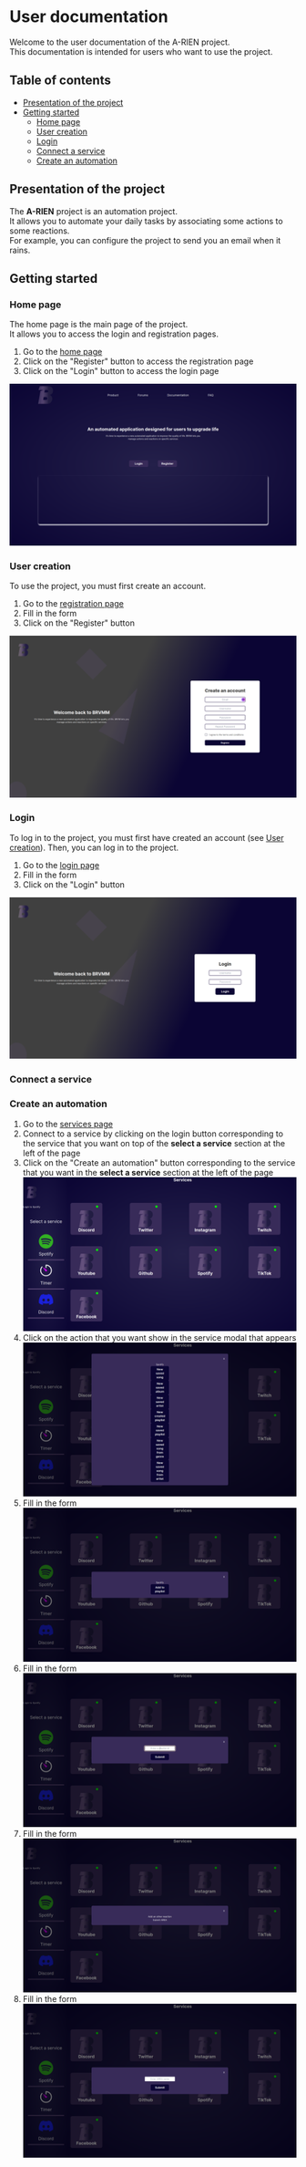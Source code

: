 <!-- omit in toc -->
# User documentation

Welcome to the user documentation of the A-RIEN project.  
This documentation is intended for users who want to use the project.

<!-- omit in toc -->
## Table of contents

- [Presentation of the project](#presentation-of-the-project)
- [Getting started](#getting-started)
  - [Home page](#home-page)
  - [User creation](#user-creation)
  - [Login](#login)
  - [Connect a service](#connect-a-service)
  - [Create an automation](#create-an-automation)

## Presentation of the project

The **A-RIEN** project is an automation project.  
It allows you to automate your daily tasks by associating some actions to some reactions.  
For example, you can configure the project to send you an email when it rains.  

## Getting started

### Home page

The home page is the main page of the project.  
It allows you to access the login and registration pages.  

1. Go to the [home page](http://localhost:8081)
2. Click on the "Register" button to access the registration page
3. Click on the "Login" button to access the login page

[![Home page](../assets/home.png)](http://localhost:8081)

### User creation

To use the project, you must first create an account.

1. Go to the [registration page](http://localhost:8081/register)
2. Fill in the form
3. Click on the "Register" button

[![Register page](../assets/register.png)](http://localhost:8081/register)

### Login

To log in to the project, you must first have created an account (see [User creation](#user-creation)).
Then, you can log in to the project.

1. Go to the [login page](http://localhost:8081/login)
2. Fill in the form
3. Click on the "Login" button

[![Login page](../assets/login.png)](http://localhost:8081/login)

### Connect a service

### Create an automation

1. Go to the [services page](http://localhost:8081/services)
2. Connect to a service by clicking on the login button corresponding to the service that you want on top of the **select a service** section at the left of the page
3. Click on the "Create an automation" button corresponding to the service that you want in the **select a service** section at the left of the page
  [![Services page](../assets/services.png)](http://localhost:8081/services)
4. Click on the action that you want show in the service modal that appears
[![Fill in the form](../assets/spotify_modal.png)](http://localhost:8081/services)
5. Fill in the form
[![Fill in the form](../assets/spotify_modal2.png)](http://localhost:8081/services)
6. Fill in the form
[![Fill in the form](../assets/spotify_modal3.png)](http://localhost:8081/services)
7. Fill in the form
[![Fill in the form](../assets/spotify_modal4.png)](http://localhost:8081/services)
8. Fill in the form
[![Fill in the form](../assets/spotify_modal5.png)](http://localhost:8081/services)
